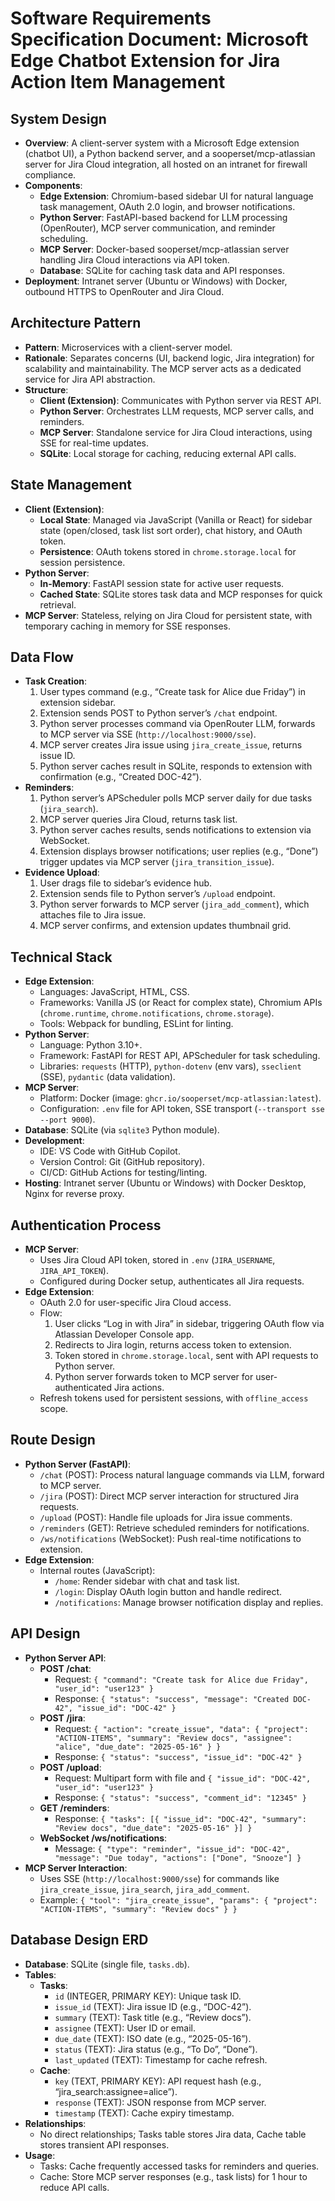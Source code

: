 # Software Requirements Specification Document: Microsoft Edge Chatbot Extension for Jira Action Item Management

## System Design
- **Overview**: A client-server system with a Microsoft Edge extension (chatbot UI), a Python backend server, and a sooperset/mcp-atlassian server for Jira Cloud integration, all hosted on an intranet for firewall compliance.
- **Components**:
  - **Edge Extension**: Chromium-based sidebar UI for natural language task management, OAuth 2.0 login, and browser notifications.
  - **Python Server**: FastAPI-based backend for LLM processing (OpenRouter), MCP server communication, and reminder scheduling.
  - **MCP Server**: Docker-based sooperset/mcp-atlassian server handling Jira Cloud interactions via API token.
  - **Database**: SQLite for caching task data and API responses.
- **Deployment**: Intranet server (Ubuntu or Windows) with Docker, outbound HTTPS to OpenRouter and Jira Cloud.

## Architecture Pattern
- **Pattern**: Microservices with a client-server model.
- **Rationale**: Separates concerns (UI, backend logic, Jira integration) for scalability and maintainability. The MCP server acts as a dedicated service for Jira API abstraction.
- **Structure**:
  - **Client (Extension)**: Communicates with Python server via REST API.
  - **Python Server**: Orchestrates LLM requests, MCP server calls, and reminders.
  - **MCP Server**: Standalone service for Jira Cloud interactions, using SSE for real-time updates.
  - **SQLite**: Local storage for caching, reducing external API calls.

## State Management
- **Client (Extension)**:
  - **Local State**: Managed via JavaScript (Vanilla or React) for sidebar state (open/closed, task list sort order), chat history, and OAuth token.
  - **Persistence**: OAuth tokens stored in `chrome.storage.local` for session persistence.
- **Python Server**:
  - **In-Memory**: FastAPI session state for active user requests.
  - **Cached State**: SQLite stores task data and MCP responses for quick retrieval.
- **MCP Server**: Stateless, relying on Jira Cloud for persistent state, with temporary caching in memory for SSE responses.

## Data Flow
- **Task Creation**:
  1. User types command (e.g., “Create task for Alice due Friday”) in extension sidebar.
  2. Extension sends POST to Python server’s `/chat` endpoint.
  3. Python server processes command via OpenRouter LLM, forwards to MCP server via SSE (`http://localhost:9000/sse`).
  4. MCP server creates Jira issue using `jira_create_issue`, returns issue ID.
  5. Python server caches result in SQLite, responds to extension with confirmation (e.g., “Created DOC-42”).
- **Reminders**:
  1. Python server’s APScheduler polls MCP server daily for due tasks (`jira_search`).
  2. MCP server queries Jira Cloud, returns task list.
  3. Python server caches results, sends notifications to extension via WebSocket.
  4. Extension displays browser notifications; user replies (e.g., “Done”) trigger updates via MCP server (`jira_transition_issue`).
- **Evidence Upload**:
  1. User drags file to sidebar’s evidence hub.
  2. Extension sends file to Python server’s `/upload` endpoint.
  3. Python server forwards to MCP server (`jira_add_comment`), which attaches file to Jira issue.
  4. MCP server confirms, and extension updates thumbnail grid.

## Technical Stack
- **Edge Extension**:
  - Languages: JavaScript, HTML, CSS.
  - Frameworks: Vanilla JS (or React for complex state), Chromium APIs (`chrome.runtime`, `chrome.notifications`, `chrome.storage`).
  - Tools: Webpack for bundling, ESLint for linting.
- **Python Server**:
  - Language: Python 3.10+.
  - Framework: FastAPI for REST API, APScheduler for task scheduling.
  - Libraries: `requests` (HTTP), `python-dotenv` (env vars), `sseclient` (SSE), `pydantic` (data validation).
- **MCP Server**:
  - Platform: Docker (image: `ghcr.io/sooperset/mcp-atlassian:latest`).
  - Configuration: `.env` file for API token, SSE transport (`--transport sse --port 9000`).
- **Database**: SQLite (via `sqlite3` Python module).
- **Development**:
  - IDE: VS Code with GitHub Copilot.
  - Version Control: Git (GitHub repository).
  - CI/CD: GitHub Actions for testing/linting.
- **Hosting**: Intranet server (Ubuntu or Windows) with Docker Desktop, Nginx for reverse proxy.

## Authentication Process
- **MCP Server**:
  - Uses Jira Cloud API token, stored in `.env` (`JIRA_USERNAME`, `JIRA_API_TOKEN`).
  - Configured during Docker setup, authenticates all Jira requests.
- **Edge Extension**:
  - OAuth 2.0 for user-specific Jira Cloud access.
  - Flow:
    1. User clicks “Log in with Jira” in sidebar, triggering OAuth flow via Atlassian Developer Console app.
    2. Redirects to Jira login, returns access token to extension.
    3. Token stored in `chrome.storage.local`, sent with API requests to Python server.
    4. Python server forwards token to MCP server for user-authenticated Jira actions.
  - Refresh tokens used for persistent sessions, with `offline_access` scope.

## Route Design
- **Python Server (FastAPI)**:
  - `/chat` (POST): Process natural language commands via LLM, forward to MCP server.
  - `/jira` (POST): Direct MCP server interaction for structured Jira requests.
  - `/upload` (POST): Handle file uploads for Jira issue comments.
  - `/reminders` (GET): Retrieve scheduled reminders for notifications.
  - `/ws/notifications` (WebSocket): Push real-time notifications to extension.
- **Edge Extension**:
  - Internal routes (JavaScript):
    - `/home`: Render sidebar with chat and task list.
    - `/login`: Display OAuth login button and handle redirect.
    - `/notifications`: Manage browser notification display and replies.

## API Design
- **Python Server API**:
  - **POST /chat**:
    - Request: `{ "command": "Create task for Alice due Friday", "user_id": "user123" }`
    - Response: `{ "status": "success", "message": "Created DOC-42", "issue_id": "DOC-42" }`
  - **POST /jira**:
    - Request: `{ "action": "create_issue", "data": { "project": "ACTION-ITEMS", "summary": "Review docs", "assignee": "alice", "due_date": "2025-05-16" } }`
    - Response: `{ "status": "success", "issue_id": "DOC-42" }`
  - **POST /upload**:
    - Request: Multipart form with file and `{ "issue_id": "DOC-42", "user_id": "user123" }`
    - Response: `{ "status": "success", "comment_id": "12345" }`
  - **GET /reminders**:
    - Response: `{ "tasks": [{ "issue_id": "DOC-42", "summary": "Review docs", "due_date": "2025-05-16" }] }`
  - **WebSocket /ws/notifications**:
    - Message: `{ "type": "reminder", "issue_id": "DOC-42", "message": "Due today", "actions": ["Done", "Snooze"] }`
- **MCP Server Interaction**:
  - Uses SSE (`http://localhost:9000/sse`) for commands like `jira_create_issue`, `jira_search`, `jira_add_comment`.
  - Example: `{ "tool": "jira_create_issue", "params": { "project": "ACTION-ITEMS", "summary": "Review docs" } }`

## Database Design ERD
- **Database**: SQLite (single file, `tasks.db`).
- **Tables**:
  - **Tasks**:
    - `id` (INTEGER, PRIMARY KEY): Unique task ID.
    - `issue_id` (TEXT): Jira issue ID (e.g., “DOC-42”).
    - `summary` (TEXT): Task title (e.g., “Review docs”).
    - `assignee` (TEXT): User ID or email.
    - `due_date` (TEXT): ISO date (e.g., “2025-05-16”).
    - `status` (TEXT): Jira status (e.g., “To Do”, “Done”).
    - `last_updated` (TEXT): Timestamp for cache refresh.
  - **Cache**:
    - `key` (TEXT, PRIMARY KEY): API request hash (e.g., “jira_search:assignee=alice”).
    - `response` (TEXT): JSON response from MCP server.
    - `timestamp` (TEXT): Cache expiry timestamp.
- **Relationships**:
  - No direct relationships; Tasks table stores Jira data, Cache table stores transient API responses.
- **Usage**:
  - Tasks: Cache frequently accessed tasks for reminders and queries.
  - Cache: Store MCP server responses (e.g., task lists) for 1 hour to reduce API calls.